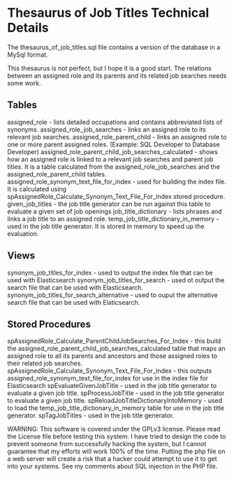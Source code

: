 # Thesaurus of Job Titles Technical Details

The thesaurus_of_job_titles.sql file contains a version of the database in a MySql format.

This thesaurus is not perfect, but I hope it is a good start.  The relations between an assigned role and its parents and its related job searches needs some work.

## Tables
assigned_role - lists detailed occupations and contains abbreviated lists of synonyms.
assigned_role_job_searches - links an assigned role to its relevant job searches.
assigned_role_parent_child - links an assigned role to one or more parent assigned roles. (Example: SQL Developer to Database Developer)
assigned_role_parent_child_job_searches_calculated - shows how an assigned role is linked to a relevant job searches and parent job titles. It is a table calculated from the assigned_role_job_searches and the assigned_role_parent_child tables.
assigned_role_synonym_text_file_for_index - used for building the index file.  It is calculated using spAssignedRole_Calculate_Synonym_Text_File_For_Index stored procedure.
given_job_titles - the job title generator can be run against this table to evaluate a given set of job openings
job_title_dictionary - lists phrases and links a job title to an assigned role.
temp_job_title_dictionary_in_memory - used in the job title generator.  It is stored in memory to speed up the evaluation.

## Views
synonym_job_titles_for_index - used to output the index file that can be used with Elasticsearch
synonym_job_titles_for_search - used ot output the search file that can be used with Elasticsearch.
synonym_job_titles_for_search_alternative - used to ouput the alternative search file that can be used with Elaticsearch.

## Stored Procedures
spAssignedRole_Calculate_ParentChildJobSearches_For_Index - this build the assigned_role_parent_child_job_searches_calculated table that maps an assigned role to all its parents and ancestors and those assigned roles to their related job searches.
spAssignedRole_Calculate_Synonym_Text_File_For_Index - this outputs assigned_role_synonym_text_file_for_index for use in the index file for Elasticsearch
spEvaluateGivenJobTitle - used in the job title generator to evaluate a given job title.
spProcessJobTitle - used in the job title generator to evaluate a given job title.
spReloadJobTitleDictionaryIntoMemory - used to load the temp_job_title_dictionary_in_memory table for use in the job title generator.
spTagJobTitles - used in the job title generator.

WARNING: This software is covered under the GPLv3 license.  Please read the License file before testing this system. I have tried to design the code to prevent someone from successfully hacking the system, but I cannot guarantee that my efforts will work 100% of the time. Putting the php file on a web server will create a risk that a hacker could attempt to use it to get into your systems. See my comments about SQL injection in the PHP file.
